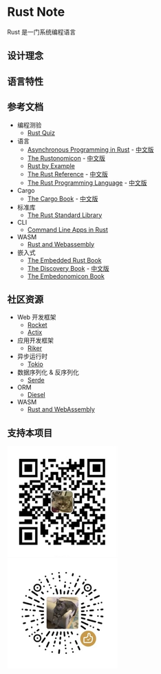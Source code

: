 # Rust Note

Rust 是一门系统编程语言

## 设计理念

## 语言特性

## 参考文档

- 编程测验
  - [Rust Quiz](https://dtolnay.github.io/rust-quiz/1)
- 语言
  - [Asynchronous Programming in Rust](https://rust-lang.github.io/async-book/) - [中文版](https://rustlang-cn.org/office/rust/async-rust/)
  - [The Rustonomicon](https://doc.rust-lang.org/nomicon/index.html) - [中文版](https://rustlang-cn.org/office/rust/advrust/)
  - [Rust by Example](https://doc.rust-lang.org/rust-by-example/index.html)
  - [The Rust Reference](https://doc.rust-lang.org/reference/introduction.html) - [中文版](https://rustlang-cn.org/office/rust/reference/)
  - [The Rust Programming Language](https://doc.rust-lang.org/stable/book/) - [中文版](https://rustlang-cn.org/office/rust/book/)
- Cargo
  - [The Cargo Book](https://doc.rust-lang.org/cargo/index.html) - [中文版](https://rustlang-cn.org/office/rust/cargo/)
- 标准库
  - [The Rust Standard Library](https://doc.rust-lang.org/std/index.html)
- CLI
  - [Command Line Apps in Rust](https://rust-lang-nursery.github.io/cli-wg/index.html)
- WASM
  - [Rust and Webassembly](https://rustwasm.github.io/book/)
- 嵌入式
  - [The Embedded Rust Book](https://rust-embedded.github.io/book/)
  - [The Discovery Book](https://rust-embedded.github.io/discovery/) - [中文版](https://rustlang-cn.org/office/iot/discovery/)
  - [The Embedonomicon Book](https://docs.rust-embedded.org/embedonomicon/)

## 社区资源

- Web 开发框架
  - [Rocket](https://rocket.rs/)
  - [Actix](https://actix.rs/)
- 应用开发框架
  - [Riker](https://riker.rs/)
- 异步运行时
  - [Tokio](https://tokio.rs/)
- 数据序列化 & 反序列化
  - [Serde](https://github.com/serde-rs/serde)
- ORM
  - [Diesel](https://diesel.rs/)
- WASM
  - [Rust and WebAssembly](https://github.com/rustwasm)

## 支持本项目

![alipay](https://raw.githubusercontent.com/neatfx/donation/master/alipay.jpeg)
![wechat-pay](https://raw.githubusercontent.com/neatfx/donation/master/wechat-pay.jpeg)
